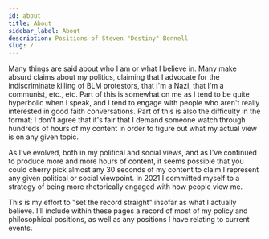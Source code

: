 ```yaml
---
id: about
title: About
sidebar_label: About
description: Positions of Steven "Destiny" Bonnell
slug: /
---
```


Many things are said about who I am or what I believe in. Many make absurd claims about my politics, claiming that I advocate for the indiscriminate killing of BLM protestors, that I'm a Nazi, that I'm a communist, etc., etc. Part of this is somewhat on me as I tend to be quite hyperbolic when I speak, and I tend to engage with people who aren't really interested in good faith conversations. Part of this is also the difficulty in the format; I don't agree that it's fair that I demand someone watch through hundreds of hours of my content in order to figure out what my actual view is on any given topic.

As I've evolved, both in my political and social views, and as I've continued to produce more and more hours of content, it seems possible that you could cherry pick almost any 30 seconds of my content to claim I represent any given political or social viewpoint. In 2021 I committed myself to a strategy of being more rhetorically engaged with how people view me.

This is my effort to "set the record straight" insofar as what I actually believe. I'll include within these pages a record of most of my policy and philosophical positions, as well as any positions I have relating to current events.
